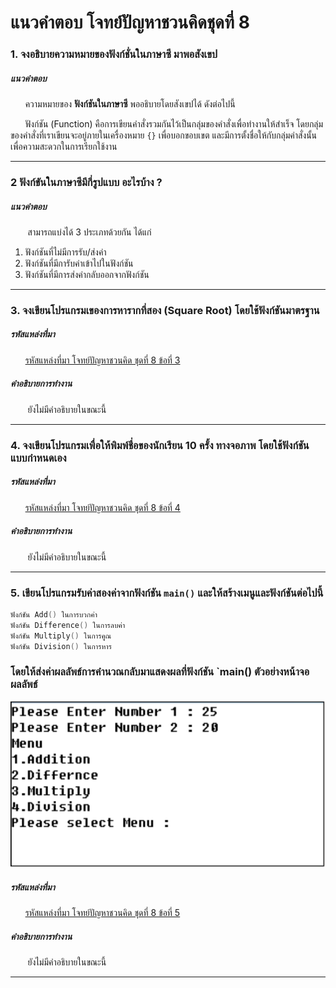 # แนวคำตอบ โจทย์ปัญหาชวนคิดชุดที่ 8

### 1. จงอธิบายความหมายของฟังก์ชั่นในภาษาซี มาพอสังเขป

##### แนวคำตอบ
&nbsp;&nbsp;&nbsp;&nbsp;&nbsp;&nbsp;ความหมายของ **ฟังก์ชันในภาษาซี** พออธิบายโดยสังเขปได้ ดังต่อไปนี้

&nbsp;&nbsp;&nbsp;&nbsp;&nbsp;&nbsp;ฟังก์ชัน (Function) คือการเขียนคำสั่งรวมกันไว้เป็นกลุ่มของคำสั่งเพื่อทำงานให้สำเร็จ โดยกลุ่มของคำสั่งที่เราเขียนจะอยู่ภายในเครื่องหมาย `{}` เพื่อบอกขอบเขต และมีการตั้งชื่อให้กับกลุ่มคำสั่งนั้น เพื่อความสะดวกในการเรียกใช้งาน

---
### 2 ฟังก์ขันในภาษาซีมีกี่รูปแบบ อะไรบ้าง ?
##### แนวคำตอบ
&nbsp;&nbsp;&nbsp;&nbsp;&nbsp;&nbsp; สามารถแบ่งได้ 3 ประเภทด้วยกัน ได้แก่

1. ฟังก์ชันที่ไม่มีการรับ/ส่งค่า
2. ฟังก์ชันที่มีการับค่าเข้าไปในฟังก์ชัน
3. ฟังก์ชันที่มีการส่งค่ากลับออกจากฟังก์ชัน

---
### 3. จงเขียนโปรแกรมเของการหารากที่สอง (Square Root) โดยใช้ฟังก์ชันมาตรฐาน

##### รหัสแหล่งที่มา
&nbsp;&nbsp;&nbsp;&nbsp;&nbsp;&nbsp;[รหัสแหล่งที่มา โจทย์ปัญหาชวนคิด ชุดที่ 8 ข้อที่ 3 ](https://github.com/Vixolence/Jetavat_C-answer/blob/master/src/summary-8/8-3.c)

##### คำอธิบายการทำงาน
&nbsp;&nbsp;&nbsp;&nbsp;&nbsp;&nbsp;
ยังไม่มีคำอธิบายในขณะนี้

---
### 4. จงเขียนโปรแกรมเพื่อให้พิมพ์ชื่อของนักเรียน 10 ครั้ง ทางจอภาพ โดยใช้ฟังก์ชันแบบกำหนดเอง
##### รหัสแหล่งที่มา
&nbsp;&nbsp;&nbsp;&nbsp;&nbsp;&nbsp;[รหัสแหล่งที่มา โจทย์ปัญหาชวนคิด ชุดที่ 8 ข้อที่ 4 ](https://github.com/Vixolence/Jetavat_C-answer/blob/master/src/summary-8/8-4.c)

##### คำอธิบายการทำงาน
&nbsp;&nbsp;&nbsp;&nbsp;&nbsp;&nbsp;
ยังไม่มีคำอธิบายในขณะนี้

---
### 5. เขียนโปรแกรมรับค่าสองค่าจากฟังก์ชัน `main()` และให้สร้างเมนูและฟังก์ชันต่อไปนี้
 ```c
ฟังก์ชัน Add() ในการบวกค่า
ฟังก์ชัน Difference() ในการลบค่า
ฟังก์ชัน Multiply() ในการคูณ
ฟังก์ชัน Division() ในการหาร
```
### โดยให้ส่งค่าผลลัพธ์การคำนวณกลับมาแสดงผลที่ฟังก์ชัน `main() ตัวอย่างหน้าจอผลลัพธ์
![result](https://github.com/Vixolence/Jetavat_C-answer/blob/master/pics/calc-func-result.PNG?raw=true "result")

##### รหัสแหล่งที่มา
&nbsp;&nbsp;&nbsp;&nbsp;&nbsp;&nbsp;[รหัสแหล่งที่มา โจทย์ปัญหาชวนคิด ชุดที่ 8 ข้อที่ 5 ](https://github.com/Vixolence/Jetavat_C-answer/blob/master/src/summary-8/8-5.c)

##### คำอธิบายการทำงาน
&nbsp;&nbsp;&nbsp;&nbsp;&nbsp;&nbsp;
ยังไม่มีคำอธิบายในขณะนี้

---